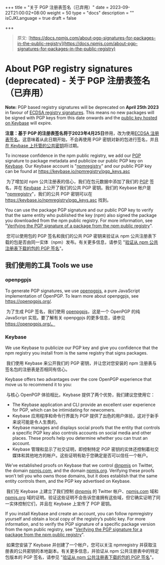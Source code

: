 +++
title = "关于 PGP 注册表签名（已弃用）"
date = 2023-09-22T21:00:02+08:00
weight = 50
type = "docs"
description = ""
isCJKLanguage = true
draft = false

+++

> 原文: [https://docs.npmjs.com/about-pgp-signatures-for-packages-in-the-public-registry](https://docs.npmjs.com/about-pgp-signatures-for-packages-in-the-public-registry)

# About PGP registry signatures (deprecated) - 关于 PGP 注册表签名（已弃用）

**Note:** PGP based registry signatures will be deprecated on **April 25th 2023** in favour of [ECDSA registry signatures](https://docs.npmjs.com/about-registry-signatures). This means no new packages will be signed with PGP keys from this date onwards and the [public key hosted on Keybase](https://keybase.io/npmregistry) will expire.

**注意：**基于 PGP 的注册表签名将于**2023年4月25日**停用，改为使用[ECDSA 注册表签名](https://docs.npmjs.com/about-registry-signatures)。这意味着从此日期开始，不会再使用 PGP 密钥对新的包进行签名，并且[在 Keybase 上托管的公共密钥](https://keybase.io/npmregistry)将过期。

To increase confidence in the npm public registry, we add our [PGP](https://en.wikipedia.org/wiki/Pretty_Good_Privacy) signature to package metadata and publicize our public PGP key on [Keybase](https://keybase.io). Our Keybase account is "[npmregistry](https://keybase.io/npmregistry)" and our public PGP key can be found at https://keybase.io/npmregistry/pgp_keys.asc

​	为了增加对 npm 公共注册表的信心，我们在包元数据中添加了我们的 [PGP](https://en.wikipedia.org/wiki/Pretty_Good_Privacy) 签名，并在 [Keybase](https://keybase.io) 上公开了我们的公共 PGP 密钥。我们的 Keybase 帐户是 "[npmregistry](https://keybase.io/npmregistry)"，我们的公共 PGP 密钥可以在 https://keybase.io/npmregistry/pgp_keys.asc 找到。

You can use the package PGP signature and our public PGP key to verify that the same entity who published the key (npm) also signed the package you downloaded from the npm public registry. For more information, see "[Verifying the PGP signature of a package from the npm public registry](verifying-the-pgp-signature-for-a-package-from-the-npm-public-registry)".

​	您可以使用包的 PGP 签名和我们的公共 PGP 密钥来验证从 npm 公共注册表下载的包是否由同一实体（npm）发布。有关更多信息，请参见 "[验证从 npm 公共注册表下载的包的 PGP 签名](verifying-the-pgp-signature-for-a-package-from-the-npm-public-registry)"。

## 我们使用的工具 Tools we use

### openpgpjs

To generate PGP signatures, we use [openpgpjs](https://github.com/openpgpjs/openpgpjs), a pure JavaScript implementation of OpenPGP. To learn more about openpgpjs, see https://openpgpjs.org/.

​	为了生成 PGP 签名，我们使用 [openpgpjs](https://github.com/openpgpjs/openpgpjs)，这是一个 OpenPGP 的纯 JavaScript 实现。要了解有关 openpgpjs 的更多信息，请参见 https://openpgpjs.org/。

### Keybase

We use Keybase to publicize our PGP key and give you confidence that the npm registry you install from is the same registry that signs packages.

​	我们使用 Keybase 来公开我们的 PGP 密钥，并让您对您安装的 npm 注册表与签名包的注册表是否相同有信心。

Keybase offers two advantages over the core OpenPGP experience that move us to recommend it to you:

​	与核心 OpenPGP 体验相比，Keybase 提供了两个优势，我们建议您使用它：

- The Keybase application and CLI provide an excellent user experience for PGP, which can be intimidating for newcomers.
- Keybase 应用程序和命令行界面为 PGP 提供了出色的用户体验，这对于新手来说可能是令人生畏的。
- Keybase manages and displays social proofs that the entity that controls a specific PGP key also controls accounts on social media and other places. These proofs help you determine whether you can trust an account.
- Keybase 管理和显示了社交证明，即控制特定 PGP 密钥的实体还控制着社交媒体和其他地方的帐户。这些证明有助于您确定是否可以信任一个帐户。

We’ve established proofs on Keybase that we control [@npmjs](https://twitter.com/npmjs) on Twitter, the domain [npmjs.com](https://npmjs.com), and the domain [npmjs.org](https://npmjs.org). Verifying these proofs won’t tell you who owns those domains, but it does establish that the same entity controls them, and the PGP key advertised on Keybase.

​	我们在 Keybase 上建立了我们控制 [@npmjs](https://twitter.com/npmjs) 的 Twitter 帐户、[npmjs.com](https://npmjs.com) 域和 [npmjs.org](https://npmjs.org) 域的证明。验证这些证明不会告诉您谁拥有这些域，但它确实证明了同一实体控制它们，并且在 Keybase 上宣传了 PGP 密钥。

If you install Keybase and create an account, you can follow npmregistry yourself and obtain a local copy of the registry’s public key. For more information, and to verify the PGP signature of a specific package version from the npm public registry, see "[Verifying the PGP signature for a package from the npm public registry](verifying-the-pgp-signature-for-a-package-from-the-npm-public-registry)".

​	如果您安装了 Keybase 并创建了一个帐户，您可以关注 npmregistry 并获取注册表的公共密钥的本地副本。有关更多信息，并验证从 npm 公共注册表中的特定包版本的 PGP 签名，请参见 "[验证从 npm 公共注册表下载的包的 PGP 签名](verifying-the-pgp-signature-for-a-package-from-the-npm-public-registry)"。
